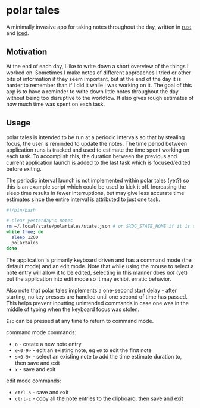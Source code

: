 # polar tales

A minimally invasive app for taking notes throughout the day, written in [rust](https://www.rust-lang.org/) and [iced](https://iced.rs/).

## Motivation

At the end of each day, I like to write down a short overview of the things I worked on. Sometimes I make notes of different approaches I tried or other bits of information if they seem important, but at the end of the day it is harder to remember than if I did it while I was working on it. The goal of this app is to have a reminder to write down little notes throughout the day without being too disruptive to the workflow. It also gives rough estimates of how much time was spent on each task.

## Usage

polar tales is intended to be run at a periodic intervals so that by stealing focus, the user is reminded to update the notes. The time period between application runs is tracked and used to estimate the time spent working on each task. To accomplish this, the duration between the previous and current application launch is added to the last task which is focused/edited before exiting.

The periodic interval launch is not implemented within polar tales (yet?) so this is an example script which could be used to kick it off. Increasing the sleep time results in fewer interruptions, but may give less accurate time estimates since the entire interval is attributed to just one task.

```sh
#!/bin/bash

# clear yesterday's notes
rm ~/.local/state/polartales/state.json # or $XDG_STATE_HOME if it is defined
while true; do
  sleep 1200
  polartales
done
```

The application is primarily keyboard driven and has a command mode (the default mode) and an edit mode. Note that while using the mouse to select a note entry will allow it to be edited, selecting in this manner does *not* (yet) put the application into edit mode so it may exhibit erratic behavior.

Also note that polar tales implements a one-second start delay - after starting, no key presses are handled until one second of time has passed. This helps prevent inputting unintended commands in case one was in the middle of typing when the keyboard focus was stolen.

`Esc` can be pressed at any time to return to command mode.

command mode commands:

- `n` - create a new note entry
- `e<0-9>` - edit an existing note, eg `e0` to edit the first note
- `s<0-9>` - select an existing note to add the time estimate duration to, then save and exit
- `x` - save and exit

edit mode commands:

- `ctrl-s` - save and exit
- `ctrl-c` - copy all the note entries to the clipboard, then save and exit
